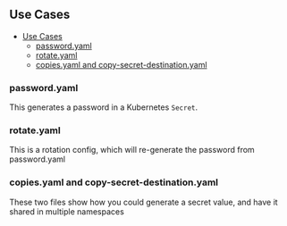 ## Use Cases

- [Use Cases](#use-cases)
  - [password.yaml](#passwordyaml)
  - [rotate.yaml](#rotateyaml)
  - [copies.yaml and copy-secret-destination.yaml](#copiesyaml-and-copy-secret-destinationyaml)

### password.yaml

This generates a password in a Kubernetes `Secret`.

### rotate.yaml

This is a rotation config, which will re-generate the password from password.yaml

### copies.yaml and copy-secret-destination.yaml

These two files show how you could generate a secret value, and have it shared in multiple namespaces
